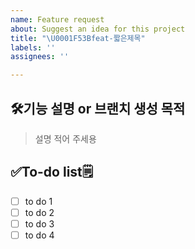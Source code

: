 ```yaml
---
name: Feature request
about: Suggest an idea for this project
title: "\U0001F53Bfeat-짧은제목"
labels: ''
assignees: ''

---
```


## 🛠️기능 설명 or 브랜치 생성 목적
> 설명 적어 주세용

## ✅To-do list🗒️
- [ ] to do 1
- [ ] to do 2
- [ ] to do 3
- [ ] to do 4
